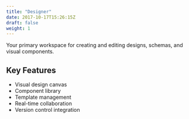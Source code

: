 ```yaml
---
title: "Designer"
date: 2017-10-17T15:26:15Z
draft: false
weight: 1
---
```


Your primary workspace for creating and editing designs, schemas, and visual components.

## Key Features
*	Visual design canvas
*	Component library
*	Template management
*	Real-time collaboration
*	Version control integration
